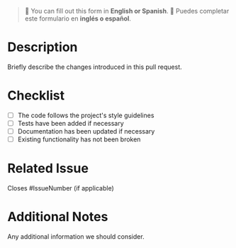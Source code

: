 > 📝 You can fill out this form in **English or Spanish**.
> 📝 Puedes completar este formulario en **inglés o español**.

# Description

Briefly describe the changes introduced in this pull request.

# Checklist

- [ ] The code follows the project's style guidelines
- [ ] Tests have been added if necessary
- [ ] Documentation has been updated if necessary
- [ ] Existing functionality has not been broken

# Related Issue

Closes #IssueNumber (if applicable)

# Additional Notes

Any additional information we should consider.
